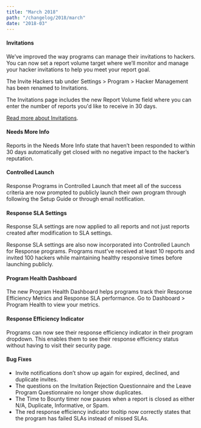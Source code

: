```yaml
---
title: "March 2018"
path: "/changelog/2018/march"
date: "2018-03"
---
```


#### Invitations
We’ve improved the way programs can manage their invitations to hackers. You can now set a report volume target where we’ll monitor and manage your hacker invitations to help you meet your report goal.

The Invite Hackers tab under Settings > Program > Hacker Management has been renamed to Invitations.  

The Invitations page includes the new Report Volume field where you can enter the number of reports you'd like to receive in 30 days.

[Read more about Invitations](https://support.hackerone.com/hc/en-us/articles/360000406106-Invitations).

#### Needs More Info
Reports in the Needs More Info state that haven’t been responded to within 30 days automatically get closed with no negative impact to the hacker’s reputation.

#### Controlled Launch
Response Programs in Controlled Launch that meet all of the success criteria are now prompted to publicly launch their own program through following the Setup Guide or through email notification.

#### Response SLA Settings
Response SLA settings are now applied to all reports and not just reports created after modification to SLA settings.

Response SLA settings are also now incorporated into Controlled Launch for Response programs. Programs must’ve received at least 10 reports and invited 100 hackers while maintaining healthy responsive times before launching publicly.

#### Program Health Dashboard
The new Program Health Dashboard helps programs track their Response Efficiency Metrics and Response SLA performance. Go to Dashboard > Program Health to view your metrics.

#### Response Efficiency Indicator
Programs can now see their response efficiency indicator in their program dropdown. This enables them to see their response efficiency status without having to visit their security page.

#### Bug Fixes
* Invite notifications don’t show up again for expired, declined, and duplicate invites.
* The questions on the Invitation Rejection Questionnaire and the Leave Program Questionnaire no longer show duplicates.
* The Time to Bounty timer now pauses when a report is closed as either N/A, Duplicate, Informative, or Spam.
* The red response efficiency indicator tooltip now correctly states that the program has failed SLAs instead of missed SLAs.

